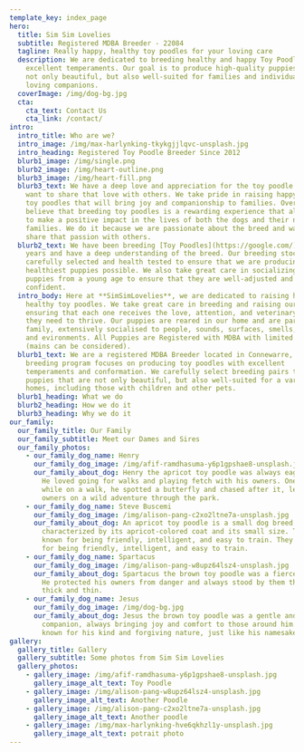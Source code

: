 ```yaml
---
template_key: index_page
hero:
  title: Sim Sim Lovelies
  subtitle: Registered MDBA Breeder - 22084
  tagline: Really happy, healthy toy poodles for your loving care
  description: We are dedicated to breeding healthy and happy Toy Poodles with
    excellent temperaments. Our goal is to produce high-quality puppies that are
    not only beautiful, but also well-suited for families and individuals as
    loving companions.
  coverImage: /img/dog-bg.jpg
  cta:
    cta_text: Contact Us
    cta_link: /contact/
intro:
  intro_title: Who are we?
  intro_image: /img/max-harlynking-tkykgjjlqvc-unsplash.jpg
  intro_heading: Registered Toy Poodle Breeder Since 2012
  blurb1_image: /img/single.png
  blurb2_image: /img/heart-outline.png
  blurb3_image: /img/heart-fill.png
  blurb3_text: We have a deep love and appreciation for the toy poodle breed and
    want to share that love with others. We take pride in raising happy, healthy
    toy poodles that will bring joy and companionship to families. Overall, we
    believe that breeding toy poodles is a rewarding experience that allows us
    to make a positive impact in the lives of both the dogs and their new
    families. We do it because we are passionate about the breed and want to
    share that passion with others.
  blurb2_text: We have been breeding [Toy Poodles](https://google.com/) for many
    years and have a deep understanding of the breed. Our breeding stock is
    carefully selected and health tested to ensure that we are producing the
    healthiest puppies possible. We also take great care in socializing our
    puppies from a young age to ensure that they are well-adjusted and
    confident.
  intro_body: Here at **SimSimLovelies**, we are dedicated to raising happy,
    healthy toy poodles. We take great care in breeding and raising our dogs,
    ensuring that each one receives the love, attention, and veterinary care
    they need to thrive. Our puppies are reared in our home and are part of our
    family, extensively socialised to people, sounds, surfaces, smells, animals
    and evironments. All Puppies are Registered with MDBA with limited Pedigree
    (mains can be considered).
  blurb1_text: We are a registered MDBA Breeder located in Connewarre, Vic. Our
    breeding program focuses on producing toy poodles with excellent
    temperaments and conformation. We carefully select breeding pairs to produce
    puppies that are not only beautiful, but also well-suited for a variety of
    homes, including those with children and other pets.
  blurb1_heading: What we do
  blurb2_heading: How we do it
  blurb3_heading: Why we do it
our_family:
  our_family_title: Our Family
  our_family_subtitle: Meet our Dames and Sires
  our_family_photos:
    - our_family_dog_name: Henry
      our_family_dog_image: /img/afif-ramdhasuma-y6p1gpshae8-unsplash.jpg
      our_family_about_dog: Henry the apricot toy poodle was always eager to please.
        He loved going for walks and playing fetch with his owners. One day,
        while on a walk, he spotted a butterfly and chased after it, leading his
        owners on a wild adventure through the park.
    - our_family_dog_name: Steve Buscemi
      our_family_dog_image: /img/alison-pang-c2xo2ltne7a-unsplash.jpg
      our_family_about_dog: An apricot toy poodle is a small dog breed that is
        characterized by its apricot-colored coat and its small size. They are
        known for being friendly, intelligent, and easy to train. They are known
        for being friendly, intelligent, and easy to train.
    - our_family_dog_name: Spartacus
      our_family_dog_image: /img/alison-pang-w8upz64lsz4-unsplash.jpg
      our_family_about_dog: Spartacus the brown toy poodle was a fierce and brave dog.
        He protected his owners from danger and always stood by them through
        thick and thin.
    - our_family_dog_name: Jesus
      our_family_dog_image: /img/dog-bg.jpg
      our_family_about_dog: Jesus the brown toy poodle was a gentle and loving
        companion, always bringing joy and comfort to those around him. He was
        known for his kind and forgiving nature, just like his namesake.
gallery:
  gallery_title: Gallery
  gallery_subtitle: Some photos from Sim Sim Lovelies
  gallery_photos:
    - gallery_image: /img/afif-ramdhasuma-y6p1gpshae8-unsplash.jpg
      gallery_image_alt_text: Toy Poodle
    - gallery_image: /img/alison-pang-w8upz64lsz4-unsplash.jpg
      gallery_image_alt_text: Another Poodle
    - gallery_image: /img/alison-pang-c2xo2ltne7a-unsplash.jpg
      gallery_image_alt_text: Another poodle
    - gallery_image: /img/max-harlynking-hve6qkhzl1y-unsplash.jpg
      gallery_image_alt_text: potrait photo
---
```

